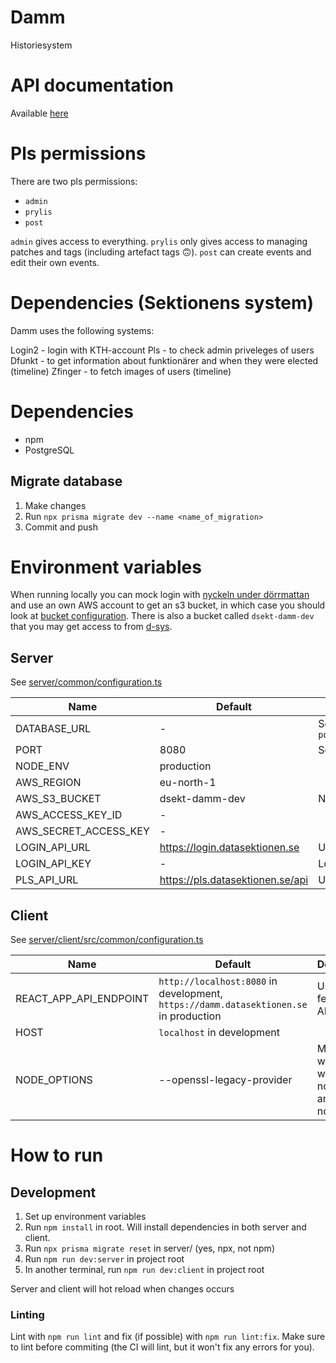 # Damm
Historiesystem

# API documentation
Available [here](https://duckumentation.datasektionen.se/damm)

# Pls permissions
There are two pls permissions:
- `admin`
- `prylis`
- `post`

`admin` gives access to everything. `prylis` only gives access to managing patches and tags (including artefact tags 🙃). `post` can create events and edit their own events.

# Dependencies (Sektionens system)
Damm uses the following systems:

Login2 - login with KTH-account
Pls - to check admin priveleges of users
Dfunkt - to get information about funktionärer and when they were elected (timeline)
Zfinger - to fetch images of users (timeline)

# Dependencies
- npm
- PostgreSQL

## Migrate database
1. Make changes
2. Run `npx prisma migrate dev --name <name_of_migration>`
3. Commit and push

# Environment variables

When running locally you can mock login with [nyckeln under dörrmattan](https://github.com/datasektionen/nyckeln-under-dorrmattan) and use an own AWS account to get an s3 bucket, in which case you should look at [bucket configuration](bucket_configuration.md). There is also a bucket called `dsekt-damm-dev` that you may get access to from <a href="mailto:d-sys@datasektionen.se">d-sys</a>.

## Server
See [server/common/configuration.ts](server/common/configuration.ts)

| Name                      | Default                                   | Description                                               |
| ------------------------- | ----------------------------------------- | --------------------------------------------------------- |
| DATABASE_URL              | -                                         | Schema: `postgresql://USER:PASSWORD@HOST:PORT/DB_NAME`    |
| PORT                      | 8080                                      | Server port                                               |
| NODE_ENV                  | production                                |                                                           |
| AWS_REGION                | eu-north-1                                |                                                           |
| AWS_S3_BUCKET             | dsekt-damm-dev                            | NEVER!!!!!!!!!!! use `dsekt-damm-prod` locally            |
| AWS_ACCESS_KEY_ID         | -                                         |                                                           |
| AWS_SECRET_ACCESS_KEY     | -                                         |                                                           |
| LOGIN_API_URL             | https://login.datasektionen.se            | URL to login                                              |
| LOGIN_API_KEY             | -                                         | Login key                                                 |
| PLS_API_URL               | https://pls.datasektionen.se/api          | URL to pls api                                            |

## Client
See [server/client/src/common/configuration.ts](server/client/src/common/configuration.ts)

| Name                      | Default                                                                               | Description                           |
| ------------------------- | ------------------------------------------------------------------------------------- | ------------------------------------- |
| REACT_APP_API_ENDPOINT    | `http://localhost:8080` in development, `https://damm.datasektionen.se` in production | Used to fetch the API                 |
| HOST                      | `localhost` in development                                                            |                                       |
| NODE_OPTIONS              | --openssl-legacy-provider                                                             | Make webpack work on non-ancient node |

# How to run
## Development

1. Set up environment variables
1. Run `npm install` in root. Will install dependencies in both server and client.
1. Run `npx prisma migrate reset` in server/ (yes, npx, not npm)
1. Run `npm run dev:server` in project root
1. In another terminal, run `npm run dev:client` in project root

Server and client will hot reload when changes occurs

### Linting
Lint with `npm run lint` and fix (if possible) with `npm run lint:fix`. Make sure to lint before commiting (the CI will lint, but it won't fix any errors for you).
